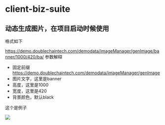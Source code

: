 # client-biz-suite

## 动态生成图片，在项目启动时候使用

格式如下

https://demo.doublechaintech.com/demodata/imageManager/genImage/banner/1000/420/ba/
参数解释

* 固定前缀 https://demo.doublechaintech.com/demodata/imageManager/genImage
* 图片文字，这里是banner
* 高度，这里是1000
* 宽度，这里是420
* 背景颜色，默认black

这个是例子

<img src="https://demo.doublechaintech.com/demodata/imageManager/genImage/banner/1000/420/ba/"/>





